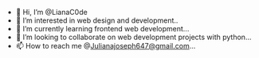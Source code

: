 - 👋 Hi, I’m @LianaC0de
- 👀 I’m interested in web design and development..
- 🌱 I’m currently learning frontend web development...
- 💞️ I’m looking to collaborate on web development projects with python...
- 📫 How to reach me @Julianajoseph647@gmail.com...

<!---
LianaC0de/LianaC0de is a ✨ special ✨ repository because its `README.md` (this file) appears on your GitHub profile.
You can click the Preview link to take a look at your changes.
--->
